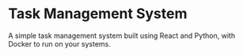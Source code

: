 # Task Management System
A simple task management system built using React and Python, with Docker to run on your systems.
